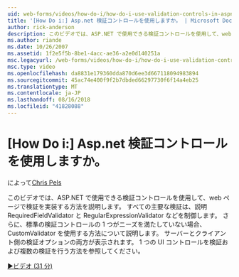 ```yaml
---
uid: web-forms/videos/how-do-i/how-do-i-use-validation-controls-in-aspnet
title: '[How Do i:] Asp.net 検証コントロールを使用しますか。 | Microsoft Docs'
author: rick-anderson
description: このビデオでは、ASP.NET で使用できる検証コントロールを使用して、web ページで検証を実装する方法を説明します。 主要なすべての検証などを制御しています.
ms.author: riande
ms.date: 10/26/2007
ms.assetid: 1f2e5f5b-8be1-4acc-ae36-a2e0d140251a
msc.legacyurl: /web-forms/videos/how-do-i/how-do-i-use-validation-controls-in-aspnet
msc.type: video
ms.openlocfilehash: da8831e179360dda870d6ee3d667118094983894
ms.sourcegitcommit: 45ac74e400f9f2b7dbded66297730f6f14a4eb25
ms.translationtype: MT
ms.contentlocale: ja-JP
ms.lasthandoff: 08/16/2018
ms.locfileid: "41828088"
---
```

<a name="how-do-i--use-validation-controls-in-aspnet"></a>[How Do i:] Asp.net 検証コントロールを使用しますか。
====================
によって[Chris Pels](https://twitter.com/chrispels)

このビデオでは、ASP.NET で使用できる検証コントロールを使用して、web ページで検証を実装する方法を説明します。 すべての主要な検証は、説明 RequiredFieldValidator と RegularExpressionValidator などを制御します。 さらに、標準の検証コントロールの 1 つがニーズを満たしていない場合、CustomValidator を使用する方法について説明します。 サーバーとクライアント側の検証オプションの両方が表示されます。 1 つの UI コントロールを検証および複数の検証を行う方法を参照してください。

[&#9654;ビデオ (31 分)](https://channel9.msdn.com/Blogs/ASP-NET-Site-Videos/how-do-i-use-validation-controls-in-aspnet)
